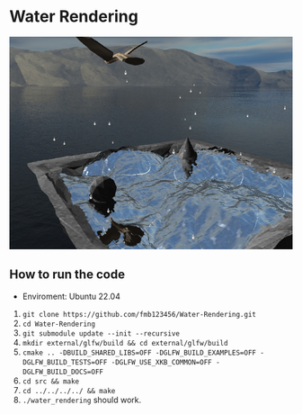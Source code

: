 # Water Rendering

![](demo.png)

## How to run the code

- Enviroment: Ubuntu 22.04

1. `git clone https://github.com/fmb123456/Water-Rendering.git`
2. `cd Water-Rendering`
3. `git submodule update --init --recursive`
4. `mkdir external/glfw/build && cd external/glfw/build`
5. `cmake .. -DBUILD_SHARED_LIBS=OFF -DGLFW_BUILD_EXAMPLES=OFF -DGLFW_BUILD_TESTS=OFF -DGLFW_USE_XKB_COMMON=OFF -DGLFW_BUILD_DOCS=OFF`
6. `cd src && make`
7. `cd ../../../../ && make`
8. `./water_rendering` should work.
